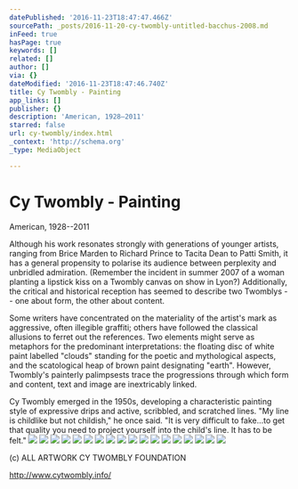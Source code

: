 ```yaml
---
datePublished: '2016-11-23T18:47:47.466Z'
sourcePath: _posts/2016-11-20-cy-twombly-untitled-bacchus-2008.md
inFeed: true
hasPage: true
keywords: []
related: []
author: []
via: {}
dateModified: '2016-11-23T18:47:46.740Z'
title: Cy Twombly - Painting
app_links: []
publisher: {}
description: 'American, 1928–2011'
starred: false
url: cy-twombly/index.html
_context: 'http://schema.org'
_type: MediaObject

---
```

# Cy Twombly - Painting

American, 1928--2011

Although his work resonates strongly with generations of younger artists, ranging from Brice Marden to Richard Prince to Tacita Dean to Patti Smith, it has a general propensity to polarise its audience between perplexity and unbridled admiration. (Remember the incident in summer 2007 of a woman planting a lipstick kiss on a Twombly canvas on show in Lyon?) Additionally, the critical and historical reception has seemed to describe two Twomblys -- one about form, the other about content.

Some writers have concentrated on the materiality of the artist's mark as aggressive, often illegible graffiti; others have followed the classical allusions to ferret out the references. Two elements might serve as metaphors for the predominant interpretations: the floating disc of white paint labelled "clouds" standing for the poetic and mythological aspects, and the scatological heap of brown paint designating "earth". However, Twombly's painterly palimpsests trace the progressions through which form and content, text and image are inextricably linked.

Cy Twombly emerged in the 1950s, developing a characteristic painting style of expressive drips and active, scribbled, and scratched lines. "My line is childlike but not childish," he once said. "It is very difficult to fake...to get that quality you need to project yourself into the child's line. It has to be felt."
![](https://the-grid-user-content.s3-us-west-2.amazonaws.com/138ce22e-65d8-43d4-a9d3-746733eb41d0.jpg)
![](https://the-grid-user-content.s3-us-west-2.amazonaws.com/3d1d6193-709d-4a91-9fe7-507ccf603491.jpg)
![](https://the-grid-user-content.s3-us-west-2.amazonaws.com/c1d48dcf-9368-4235-b5f3-b8c46d608457.jpg)
![](https://the-grid-user-content.s3-us-west-2.amazonaws.com/93417389-fb0b-45dc-9bc9-a82989302692.jpg)
![](https://the-grid-user-content.s3-us-west-2.amazonaws.com/32a59f1c-e2a7-499b-a392-090d453147f7.jpg)
![](https://the-grid-user-content.s3-us-west-2.amazonaws.com/6706270a-ba8e-4427-b261-3d9f606635d8.jpg)
![](https://the-grid-user-content.s3-us-west-2.amazonaws.com/aa883f44-ba44-4230-8ffe-7edc5d700e15.jpg)
![](https://the-grid-user-content.s3-us-west-2.amazonaws.com/c325a9a8-8c53-47fb-b958-c41872867299.jpg)
![](https://the-grid-user-content.s3-us-west-2.amazonaws.com/39f12061-4a2a-4a6c-a87e-ba5ad460a1ad.jpg)
![](https://the-grid-user-content.s3-us-west-2.amazonaws.com/345f451c-073a-4cb3-9c51-fda317428010.jpg)
![](https://the-grid-user-content.s3-us-west-2.amazonaws.com/16aef386-89f4-46f0-8b28-72510f1a2b57.jpg)
![](https://the-grid-user-content.s3-us-west-2.amazonaws.com/9b5f1f71-ebe8-4176-b2de-41ae338caff8.jpg)
![](https://the-grid-user-content.s3-us-west-2.amazonaws.com/bd8f59a1-0f29-42bf-a30d-33ceaa4fec02.jpg)
![](https://the-grid-user-content.s3-us-west-2.amazonaws.com/07ee227a-2126-4298-8a76-28c133d5570a.jpg)
![](https://the-grid-user-content.s3-us-west-2.amazonaws.com/ee166917-dbe7-49a0-8aee-c5ee455ceebb.jpg)
![](https://the-grid-user-content.s3-us-west-2.amazonaws.com/636fc877-2cd1-45b0-945a-cba7c6d37876.jpg)
![](https://the-grid-user-content.s3-us-west-2.amazonaws.com/324a7621-1dfc-4a0f-92a5-25deb37c067b.jpg)
![](https://the-grid-user-content.s3-us-west-2.amazonaws.com/16fc89fc-e4ee-4856-93c0-a48cac2de0d1.jpg)

(c) ALL ARTWORK CY TWOMBLY FOUNDATION

http://www.cytwombly.info/